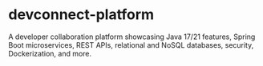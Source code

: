 # devconnect-platform
A developer collaboration platform showcasing Java 17/21 features, Spring Boot microservices, REST APIs, relational and NoSQL databases, security, Dockerization, and more.

